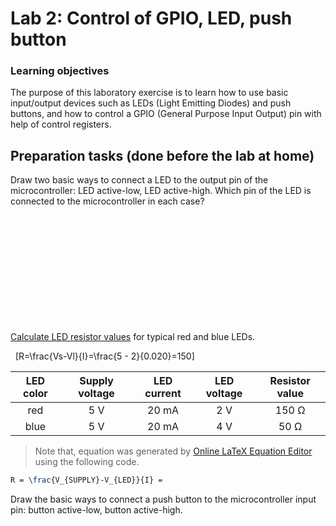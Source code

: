 # Lab 2: Control of GPIO, LED, push button


### Learning objectives

The purpose of this laboratory exercise is to learn how to use basic input/output devices such as LEDs (Light Emitting Diodes) and push buttons, and how to control a GPIO (General Purpose Input Output) pin with help of control registers.


## Preparation tasks (done before the lab at home)

Draw two basic ways to connect a LED to the output pin of the microcontroller: LED active-low, LED active-high. Which pin of the LED is connected to the microcontroller in each case?

&nbsp;

&nbsp;

&nbsp;

&nbsp;

&nbsp;

&nbsp;

[Calculate LED resistor values](https://electronicsclub.info/leds.htm) for typical red and blue LEDs.

&nbsp;
\[R=\frac{Vs-Vl}{I}=\frac{5 - 2}{0.020}=150\]
&nbsp;

| **LED color** | **Supply voltage** | **LED current** | **LED voltage** | **Resistor value** |
| :-: | :-: | :-: | :-: | :-: |
| red | 5&nbsp;V | 20&nbsp;mA | 2 V | 150 Ω |
| blue | 5&nbsp;V | 20&nbsp;mA | 4 V | 50 Ω |

> Note that, equation was generated by [Online LaTeX Equation Editor](https://www.codecogs.com/latex/eqneditor.php) using the following code.
```LaTeX
R = \frac{V_{SUPPLY}-V_{LED}}{I} =
```
>

Draw the basic ways to connect a push button to the microcontroller input pin: button active-low, button active-high.

&nbsp;

&nbsp;

&nbsp;

&nbsp;

&nbsp;

&nbsp;

